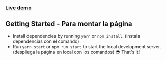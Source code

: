 ### [Live demo](https://react-quick-food.firebaseapp.com/)

## Getting Started - Para montar la página

- Install dependencies by running `yarn` or `npm install`. (instala dependencias con el comando)
- Run `yarn start` or `npm run start` to start the local development server. (despliega la página en local con los comandos)
😎 That's it!
